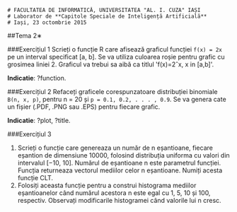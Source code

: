 ```
# FACULTATEA DE INFORMATICĂ, UNIVERSITATEA "AL. I. CUZA" IAȘI
# Laborator de **Capitole Speciale de Inteligență Artificială**
# Iași, 23 octombrie 2015
```

##Tema 2∗


###Exercițiul 1
Scrieți o funcție R care afisează graficul funcției `f(x) = 2x` pe un interval specificat [a, b]. Se va utiliza culoarea roșie pentru grafic cu grosimea liniei 2. Graficul va trebui sa aibă ca titlul
'f(x)=2ˆx, x in [a,b]'.

**Indicatie**: ?function.

###Exercițiul 2
Refaceți graficele corespunzatoare distribuției binomiale `B(n, x, p)`, pentru n = 20 și
`p = 0.1, 0.2, . . . , 0.9`. Se va genera cate un fișier (.PDF, .PNG sau .EPS) pentru fiecare grafic. 

**Indicatie**: ?plot, ?title.

###Exercițiul 3
1. Scrieți o funcție care genereaza un număr de n eșantioane, fiecare eșantion de dimensiune
10000, folosind distribuția uniforma cu valori din intervalul [−10, 10].
Numărul de eșantioane n este parametrul funcției. Funcția returneaza vectorul mediilor celor n eșantioane. Numiți acesta funcție CLT.
2. Folosiți aceasta funcție pentru a construi histograma mediilor eșantioanelor când numărul 
acestora n este egal cu 1, 5, 10 și 100, respectiv. Observați modificarile histogramei când 
valorile lui n cresc.
